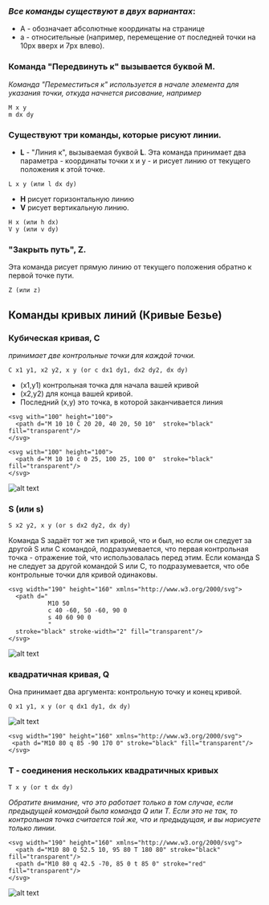 ### *Все команды существуют в двух вариантах*: 

* A - обозначает абсолютные координаты на странице
* a - относительные (например, перемещение от последней точки на 10px вверх и 7px влево).
### Команда "Передвинуть к" вызывается буквой **M**.

   *Команда "Переместиться к" используется в начале элемента <path> для указания точки, откуда начнется рисование, например*

```
M x y
m dx dy
```


### **Существуют три команды, которые рисуют линии.**
* **L** - "Линия к", вызываемая буквой **L**. Эта команда принимает два параметра - координаты точки x и y - и рисует линию от текущего положения к этой точке.
```
L x y (или l dx dy)
```
* **H** рисует горизонтальную линию
* **V** рисует вертикальную линию. 
```
H x (или h dx)
V y (или v dy)
 ```
### "Закрыть путь", Z. 
Эта команда рисует прямую линию от текущего положения обратно к первой точке пути. 
```
Z (или z)
```

## Команды кривых линий (Кривые Безье)
### Кубическая кривая, C
*принимает две контрольные точки для каждой точки.*

```
C x1 y1, x2 y2, x y (or c dx1 dy1, dx2 dy2, dx dy)
```
* (x1,y1) контрольная точка для начала вашей кривой
* (x2,y2) для конца вашей кривой.
* Последний (x,y) это точка, в которой заканчивается линия
```
<svg with="100" height="100">
  <path d="M 10 10 C 20 20, 40 20, 50 10"  stroke="black" fill="transparent"/>
</svg>
```
```
<svg with="100" height="100">
  <path d="M 10 10 c 0 25, 100 25, 100 0"  stroke="black" fill="transparent"/>
</svg>
```
![alt text](https://mdn.mozillademos.org/files/10401/Cubic_Bezier_Curves_with_grid.png)

###  S (или s)

```
S x2 y2, x y (or s dx2 dy2, dx dy)
```
Команда S задаёт тот же тип кривой, что и был, но если он следует за другой S или C командой, подразумевается, что первая контрольная точка - отражение той, что использовалась перед этим. Если команда S не следует за другой командой S или C, то подразумевается, что обе контрольные точки для кривой одинаковы.

```
<svg width="190" height="160" xmlns="http://www.w3.org/2000/svg">
  <path d="
           M10 50
           c 40 -60, 50 -60, 90 0
           s 40 60 90 0
           "
  stroke="black" stroke-width="2" fill="transparent"/>
</svg>
```

![alt text](https://mdn.mozillademos.org/files/10405/ShortCut_Cubic_Bezier_with_grid.png)

### квадратичная кривая, Q

 Она принимает два аргумента: контрольную точку и конец кривой.
 ```
 Q x1 y1, x y (or q dx1 dy1, dx dy)
 ```
 ![alt text](https://mdn.mozillademos.org/files/10403/Quadratic_Bezier_with_grid.png)

 ```
 <svg width="190" height="160" xmlns="http://www.w3.org/2000/svg">
  <path d="M10 80 q 85 -90 170 0" stroke="black" fill="transparent"/>
</svg>
```
### T - соединения нескольких квадратичных кривых
```
T x y (or t dx dy)
```
*Обратите внимание, что это работает только в том случае, если предыдущей командой была команда Q или T. Если это не так, то контрольная точка считается той же, что и предыдущая, и вы нарисуете только линии.*
```
<svg width="190" height="160" xmlns="http://www.w3.org/2000/svg">
  <path d="M10 80 Q 52.5 10, 95 80 T 180 80" stroke="black" fill="transparent"/>
  <path d="M10 80 q 42.5 -70, 85 0 t 85 0" stroke="red" fill="transparent"/>
</svg>
```
 ![alt text](https://mdn.mozillademos.org/files/10407/Shortcut_Quadratic_Bezier_with_grid.png)